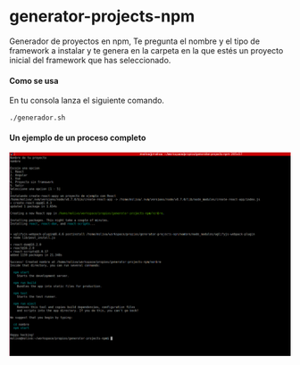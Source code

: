 # generator-projects-npm
Generador de proyectos en npm, Te pregunta el nombre y el tipo de framework a instalar y te genera en la carpeta en la que estés un proyecto inicial del framework que has seleccionado.

#### Como se usa

En tu consola lanza el siguiente comando.

```
./generador.sh
```

#### Un ejemplo de un proceso completo

![Texto alternativo](ejemplo.png)
